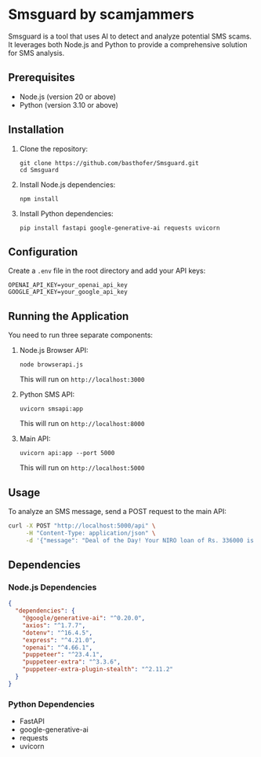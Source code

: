 # Smsguard by scamjammers

Smsguard is a tool that uses AI to detect and analyze potential SMS scams. It leverages both Node.js and Python to provide a comprehensive solution for SMS analysis.

## Prerequisites

- Node.js (version 20 or above)
- Python (version 3.10 or above)

## Installation

1. Clone the repository:
   ```
   git clone https://github.com/basthofer/Smsguard.git
   cd Smsguard
   ```

2. Install Node.js dependencies:
   ```
   npm install
   ```

3. Install Python dependencies:
   ```
   pip install fastapi google-generative-ai requests uvicorn
   ```

## Configuration

Create a `.env` file in the root directory and add your API keys:

```
OPENAI_API_KEY=your_openai_api_key
GOOGLE_API_KEY=your_google_api_key
```

## Running the Application

You need to run three separate components:

1. Node.js Browser API:
   ```
   node browserapi.js
   ```
   This will run on `http://localhost:3000`

2. Python SMS API:
   ```
   uvicorn smsapi:app
   ```
   This will run on `http://localhost:8000`

3. Main API:
   ```
   uvicorn api:app --port 5000
   ```
   This will run on `http://localhost:5000`

## Usage

To analyze an SMS message, send a POST request to the main API:

```bash
curl -X POST "http://localhost:5000/api" \
     -H "Content-Type: application/json" \
     -d '{"message": "Deal of the Day! Your NIRO loan of Rs. 336000 is ready! Tap into the best EMIs now. Claim your funds here- http://f49.bz/mKfvum - Finbud"}'
```

## Dependencies

### Node.js Dependencies

```json
{
  "dependencies": {
    "@google/generative-ai": "^0.20.0",
    "axios": "^1.7.7",
    "dotenv": "^16.4.5",
    "express": "^4.21.0",
    "openai": "^4.66.1",
    "puppeteer": "^23.4.1",
    "puppeteer-extra": "^3.3.6",
    "puppeteer-extra-plugin-stealth": "^2.11.2"
  }
}
```

### Python Dependencies

- FastAPI
- google-generative-ai
- requests
- uvicorn


